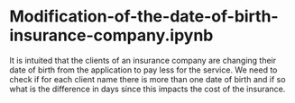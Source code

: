 # Modification-of-the-date-of-birth-insurance-company.ipynb
It is intuited that the clients of an insurance company are changing their date of birth from the application to pay less for the service. We need to check if for each client name there is more than one date of birth and if so what is the difference in days since this impacts the cost of the insurance.
